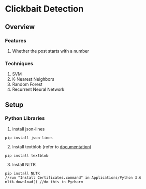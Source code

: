 # Clickbait Detection

## Overview 

### Features
1. Whether the post starts with a number

### Techniques
1. SVM
2. K-Nearest Neighbors
3. Random Forest
4. Recurrent Neural Network


## Setup

### Python Libraries
1. Install json-lines
```
pip install json-lines
```

2. Install textblob (refer to [documentation](https://textblob.readthedocs.io/en/dev/quickstart.html#noun-phrase-extraction))
```
pip install textblob
```

3. Install NLTK
```
pip install NLTK
//run "Install Certificates.command" in Applications/Python 3.6
nltk.download() //do this in Pycharm
```
